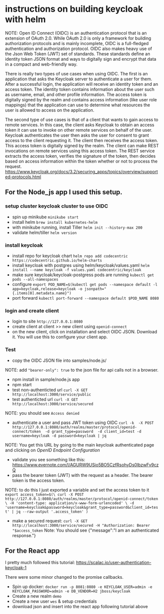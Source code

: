 # instructions on building keycloak with helm

NOTE: Open ID Connect (OIDC) is an authentication protocol that is an extension of OAuth 2.0. While OAuth 2.0 is only a framework for building authorization protocols and is mainly incomplete, OIDC is a full-fledged authentication and authorization protocol. OIDC also makes heavy use of the Json Web Token (JWT) set of standards. These standards define an identity token JSON format and ways to digitally sign and encrypt that data in a compact and web-friendly way.

There is really two types of use cases when using OIDC. The first is an application that asks the Keycloak server to authenticate a user for them. After a successful login, the application will receive an identity token and an access token. The identity token contains information about the user such as username, email, and other profile information. The access token is digitally signed by the realm and contains access information (like user role mappings) that the application can use to determine what resources the user is allowed to access on the application.

The second type of use cases is that of a client that wants to gain access to remote services. In this case, the client asks Keycloak to obtain an access token it can use to invoke on other remote services on behalf of the user. Keycloak authenticates the user then asks the user for consent to grant access to the client requesting it. The client then receives the access token. This access token is digitally signed by the realm. The client can make REST invocations on remote services using this access token. The REST service extracts the access token, verifies the signature of the token, then decides based on access information within the token whether or not to process the request.
https://www.keycloak.org/docs/3.2/securing_apps/topics/overview/supported-protocols.html

## For the Node_js app I used this setup.
### setup cluster keycloak cluster to use OIDC
* spin up minikube
  `minikube start`
* install helm
  `brew install kubernetes-helm`
* with minikube running, install Tiller
  `helm init --history-max 200`
* validate helm/tiller
  `helm version`

### install keycloak
* install repo for keycloak chart
  `helm repo add codecentric https://codecentric.github.io/helm-charts`
* install keycloak with postgres using helm/keycloak/values.yaml
  `helm install --name keycloak -f values.yaml codecentric/keycloak`
* make sure keycloak/keycloak-postgress pods are running
  `kubectl get pods --all-namespaces `
* configure
  `export POD_NAME=$(kubectl get pods --namespace default -l app=keycloak,release=keycloak -o jsonpath="{.items[0].metadata.name}")`
* port forward
  `kubectl port-forward --namespace default $POD_NAME 8080`

### login and create client
* login to site
  `http://127.0.0.1:8080`
* create client at client >> new client using
   `openid-connect`
* on the new client, click on installation and select OIDC JSON. Download it. You will use this to configure your client app.

### Test
* copy the OIDC JSON file into samples/node.js/

NOTE: add `"bearer-only": true` to the json file for api calls not in a browser.

* npm install in sample/node.js app
* npm start
* test non-authenticted url
  `curl -X GET http://localhost:3000/service/public`
* test authenticted url
  `curl -X GET http://localhost:3000/service/secured`

NOTE: you should see `Access denied`

* authenticate a user and pass JWT token using OIDC
  `curl -k  -X POST http://127.0.0.1:8080/auth/realms/master/protocol/openid-connect/token  -d grant_type=password  -d client_id=test -d username=keycloak -d password=keycloak | jq`

NOTE: You get this URL by going to the main keycloak authenticated page and clicking on *OpenID Endpoint Configuration*

* validate you see something like this: https://www.evernote.com/l/AGURW9USio5BO5CzfRsohyDs0lbzwFv9czQ
* pass the bearer token (JWT) with the request as a header. The bearer token is the access token.

NOTE: to do this I just exported a variable and set the access token to it
  `export access_token=$(\
    curl -X POST http://127.0.0.1:8080/auth/realms/master/protocol/openid-connect/token \
    -H 'content-type: application/x-www-form-urlencoded' \
    -d 'username=keycloak&password=keycloak&grant_type=password&client_id=test' | jq --raw-output '.access_token' )`

* make a secured request:
  ` curl -X GET http://localhost:3000/service/secured -H "Authorization: Bearer "$access_token `
Note: You should see {"message":"I am an authenticated response."}


## For the React app
I pretty much followed this tutorial: 
https://scalac.io/user-authentication-keycloak-1

There were some minor changed to the promise callbacks.
* Spin up docker:
`docker run -p 8081:8080 -e KEYCLOAK_USER=admin -e KEYCLOAK_PASSWORD=admin -e DB_VENDOR=H2 jboss/keycloak`
* Create a new realm `demo`
* Create a new user `wes` & setup credentials
* download json and insert into the react app following tutorial above
